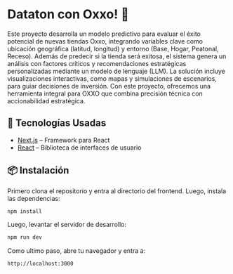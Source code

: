 # Dataton con Oxxo! 🚀

Este proyecto desarrolla un modelo predictivo para evaluar el éxito potencial de nuevas tiendas Oxxo, integrando variables clave como ubicación geográfica (latitud, longitud) y entorno (Base, Hogar, Peatonal, Receso). Además de predecir si la tienda será exitosa, el sistema genera un análisis con factores críticos y recomendaciones estratégicas personalizadas mediante un modelo de lenguaje (LLM). La solución incluye visualizaciones interactivas, como mapas y simulaciones de escenarios, para guiar decisiones de inversión. Con este proyecto, ofrecemos una herramienta integral para OXXO que combina precisión técnica con accionabilidad estratégica.

## 🧰 Tecnologías Usadas

- [Next.js](https://nextjs.org/) – Framework para React
- [React](https://reactjs.org/) – Biblioteca de interfaces de usuario

## 📦 Instalación

Primero clona el repositorio y entra al directorio del frontend. Luego, instala las dependencias:
```bash
npm install
```

Luego, levantar el servidor de desarrollo:
```bash
npm run dev
```

Como ultimo paso, abre tu navegador y entra a:
```bash
http://localhost:3000
```
